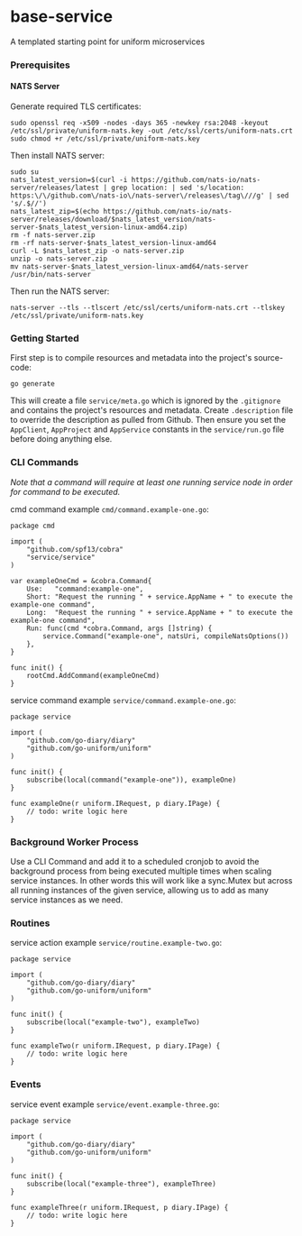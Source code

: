 # base-service
A templated starting point for uniform microservices

### Prerequisites

#### NATS Server
Generate required TLS certificates:
```
sudo openssl req -x509 -nodes -days 365 -newkey rsa:2048 -keyout /etc/ssl/private/uniform-nats.key -out /etc/ssl/certs/uniform-nats.crt
sudo chmod +r /etc/ssl/private/uniform-nats.key
```
Then install NATS server:
```
sudo su
nats_latest_version=$(curl -i https://github.com/nats-io/nats-server/releases/latest | grep location: | sed 's/location: https:\/\/github.com\/nats-io\/nats-server\/releases\/tag\///g' | sed 's/.$//')
nats_latest_zip=$(echo https://github.com/nats-io/nats-server/releases/download/$nats_latest_version/nats-server-$nats_latest_version-linux-amd64.zip)
rm -f nats-server.zip
rm -rf nats-server-$nats_latest_version-linux-amd64
curl -L $nats_latest_zip -o nats-server.zip
unzip -o nats-server.zip
mv nats-server-$nats_latest_version-linux-amd64/nats-server /usr/bin/nats-server
```
Then run the NATS server: 
```
nats-server --tls --tlscert /etc/ssl/certs/uniform-nats.crt --tlskey /etc/ssl/private/uniform-nats.key
```

### Getting Started
First step is to compile resources and metadata into the project's source-code:
```
go generate
```
This will create a file `service/meta.go` which is ignored by the `.gitignore` and contains the project's resources and metadata.
Create `.description` file to override the description as pulled from Github.
Then ensure you set the `AppClient`, `AppProject` and `AppService` constants in the `service/run.go` file before doing anything else.

### CLI Commands
_Note that a command will require at least one running service node in order for command to be executed._

cmd command example `cmd/command.example-one.go`:
```
package cmd

import (
	"github.com/spf13/cobra"
	"service/service"
)

var exampleOneCmd = &cobra.Command{
	Use:   "command:example-one",
	Short: "Request the running " + service.AppName + " to execute the example-one command",
	Long:  "Request the running " + service.AppName + " to execute the example-one command",
	Run: func(cmd *cobra.Command, args []string) {
		service.Command("example-one", natsUri, compileNatsOptions())
	},
}

func init() {
	rootCmd.AddCommand(exampleOneCmd)
}
```

service command example `service/command.example-one.go`:
```
package service

import (
	"github.com/go-diary/diary"
	"github.com/go-uniform/uniform"
)

func init() {
	subscribe(local(command("example-one")), exampleOne)
}

func exampleOne(r uniform.IRequest, p diary.IPage) {
	// todo: write logic here
}
```

### Background Worker Process

Use a CLI Command and add it to a scheduled cronjob to avoid the background process from being executed multiple times when scaling service instances.
In other words this will work like a sync.Mutex but across all running instances of the given service, allowing us to add as many service instances as we need.

### Routines

service action example `service/routine.example-two.go`:
```
package service

import (
	"github.com/go-diary/diary"
	"github.com/go-uniform/uniform"
)

func init() {
	subscribe(local("example-two"), exampleTwo)
}

func exampleTwo(r uniform.IRequest, p diary.IPage) {
	// todo: write logic here
}
```

### Events

service event example `service/event.example-three.go`:
```
package service

import (
	"github.com/go-diary/diary"
	"github.com/go-uniform/uniform"
)

func init() {
	subscribe(local("example-three"), exampleThree)
}

func exampleThree(r uniform.IRequest, p diary.IPage) {
	// todo: write logic here
}
```